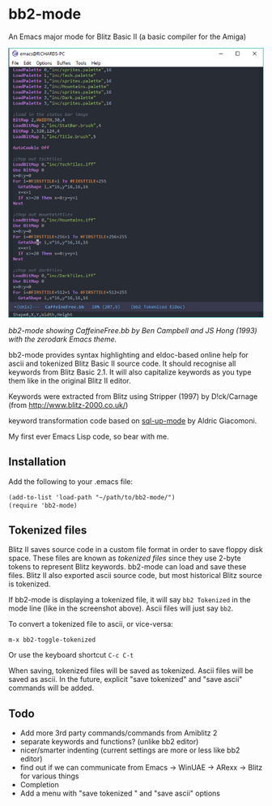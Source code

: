 # bb2-mode
An Emacs major mode for Blitz Basic II (a basic compiler for the Amiga)

![bb2-mode screenshot](https://github.com/richardjdare/bb2-mode/blob/master/media/bb2-mode.jpg "bb2-mode screenshot")

*bb2-mode showing CaffeineFree.bb by Ben Campbell and JS Hong (1993) with the zerodark Emacs theme.*

bb2-mode provides syntax highlighting and eldoc-based online help for ascii and tokenized Blitz Basic II source code. It should recognise all keywords from Blitz Basic 2.1.
It will also capitalize keywords as you type them like in the original Blitz II editor.

Keywords were extracted from Blitz using Stripper (1997) by D!ck/Carnage (from http://www.blitz-2000.co.uk/)

keyword transformation code based on [sql-up-mode](https://github.com/Trevoke/sqlup-mode.el) by Aldric Giacomoni.

My first ever Emacs Lisp code, so bear with me.
## Installation
Add the following to your .emacs file:
```
(add-to-list 'load-path "~/path/to/bb2-mode/")
(require 'bb2-mode)
```

## Tokenized files
Blitz II saves source code in a custom file format in order to save floppy disk space. These files are known as *tokenized files* since they use 2-byte tokens to represent Blitz keywords. bb2-mode can load and save these files. Blitz II also exported ascii source code, but most historical Blitz source is tokenized.

If bb2-mode is displaying a tokenized file, it will say `bb2 Tokenized` in the mode line (like in the screenshot above). Ascii files will just say `bb2`.

To convert a tokenized file to ascii, or vice-versa:
```
m-x bb2-toggle-tokenized
```
Or use the keyboard shortcut `C-c C-t`

When saving, tokenized files will be saved as tokenized. Ascii files will be saved as ascii. In the future, explicit "save tokenized" and "save ascii" commands will be added.

## Todo
* Add more 3rd party commands/commands from Amiblitz 2
* separate keywords and functions? (unlike bb2 editor)
* nicer/smarter indenting (current settings are more or less like bb2 editor)
* find out if we can communicate from Emacs -> WinUAE -> ARexx -> Blitz for various things
* Completion
* Add a menu with "save tokenized " and "save ascii" options
